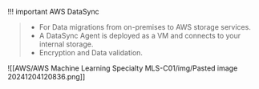 
!!! important AWS DataSync
> - For Data migrations from on-premises to AWS storage services.
> - A DataSync Agent is deployed as a VM and connects to your internal storage.
> - Encryption and Data validation.

![[AWS/AWS Machine Learning Specialty MLS-C01/img/Pasted image 20241204120836.png]]